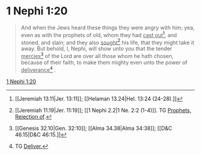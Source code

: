 # 1 Nephi 1:20

> And when the Jews heard these things they were angry with him; yea, even as with the prophets of old, whom they had <u>cast out</u>[^a], and stoned, and slain; and they also <u>sought</u>[^b] his life, that they might take it away. But behold, I, Nephi, will show unto you that the tender <u>mercies</u>[^c] of the Lord are over all those whom he hath chosen, because of their faith, to make them mighty even unto the power of <u>deliverance</u>[^d] .

[1 Nephi 1:20](https://www.churchofjesuschrist.org/study/scriptures/bofm/1-ne/1?lang=eng&id=p20#p20)


[^a]: [[Jeremiah 13.11|Jer. 13:11]]; [[Helaman 13.24|Hel. 13:24 (24-28).]]
[^b]: [[Jeremiah 11.19|Jer. 11:19]]; [[1 Nephi 2.2|1 Ne. 2:2 (1-4)]]. TG [Prophets, Rejection of](https://www.churchofjesuschrist.org/study/scriptures/tg/prophets-rejection-of?lang=eng).
[^c]: [[Genesis 32.10|Gen. 32:10]]; [[Alma 34.38|Alma 34:38]]; [[D&C 46.15|D&C 46:15.]]
[^d]: TG [Deliver.](https://www.churchofjesuschrist.org/study/scriptures/tg/deliver?lang=eng)
